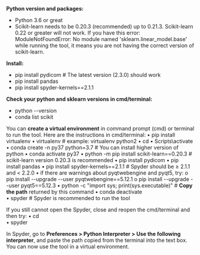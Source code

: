 **Python version and packages:**
*	Python 3.6 or great
*	Scikit-learn needs to be 0.20.3 (recommended) up to 0.21.3. Scikit-learn 0.22 or greater will not work. 
If you have this error: ModuleNotFoundError: No module named 'sklearn.linear_model.base' while running the tool, it means you are not having the correct version of scikit-learn. 

**Install:**
*	pip install pydicom            # The latest version (2.3.0) should work
*	pip install pandas
*	pip install spyder-kernels==2.1.1

**Check your python and sklearn versions in cmd/terminal:**
*	python --version
*	conda list scikit

You can **create a virtual environment** in command prompt (cmd) or terminal to run the tool. Here are the instructions in cmd/terminal: 
•	pip install virtualenv
•	virtualenv <new environment>          # example: virtualenv python2
•	cd <new environment>
•	Scripts\activate
•	conda create -n py37 python=3.7      # You can install higher version of python
•	conda activate py37
•	python -m pip install scikit-learn==0.20.3     # scikit-learn version 0.20.3 is recommended
•	pip install pydicom
•	pip install pandas
•	pip install spyder-kernels==2.1.1       # Spyder should be ≥ 2.1.1 and < 2.2.0
•	if there are warnings about pyqtwebengine and pyqt5, try: 
o	pip install --upgrade --user pyqtwebengine==5.12.1
o	pip install --upgrade --user pyqt5==5.12.3
•	python -c "import sys; print(sys.executable)"   # **Copy the path** returned by this command
•	conda deactivate              
•	spyder 			# Spyder is recommended to run the tool

If you still cannot open the Spyder, close and reopen the cmd/terminal and then try:
•	cd <new environment>         
•	spyder

In Spyder, go to **Preferences > Python Interpreter > Use the following interpreter**, and paste the path copied from the terminal into the text box. You can now use the tool in a virtual environment. 
